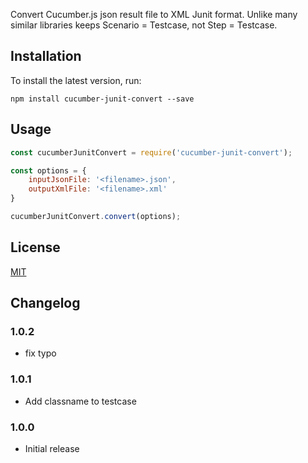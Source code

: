Convert Cucumber.js json result file to XML Junit format. Unlike many similar libraries keeps Scenario = Testcase, not Step = Testcase.

Installation
------------

To install the latest version, run:

    npm install cucumber-junit-convert --save

Usage
-----

```JavaScript
const cucumberJunitConvert = require('cucumber-junit-convert');

const options = {
    inputJsonFile: '<filename>.json',
    outputXmlFile: '<filename>.xml'
}

cucumberJunitConvert.convert(options);

```

License
-------

[MIT](LICENSE)

Changelog
---------

### 1.0.2
- fix typo

### 1.0.1
- Add classname to testcase

### 1.0.0
- Initial release
